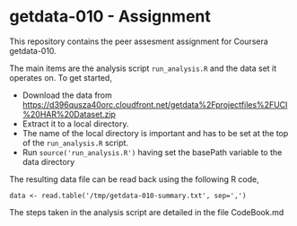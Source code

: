 # getdata-010 - Assignment


This repository contains the peer assesment assignment for Coursera getdata-010.

The main items are the analysis script ```run_analysis.R``` and the data set it
operates on. To get started,

  * Download the data from https://d396qusza40orc.cloudfront.net/getdata%2Fprojectfiles%2FUCI%20HAR%20Dataset.zip
  * Extract it to a local directory.
  * The name of the local directory is important and has to be set at the top of the ```run_analysis.R``` script.
  * Run ```source('run_analysis.R')``` having set the basePath variable to the data directory

The resulting data file can be read back using the following R code,

    data <- read.table('/tmp/getdata-010-summary.txt', sep=',')

The steps taken in the analysis script are detailed in the file CodeBook.md





